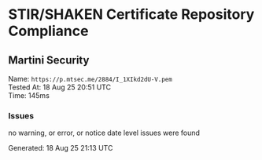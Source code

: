 # STIR/SHAKEN Certificate Repository Compliance

## Martini Security

Name: `https://p.mtsec.me/2884/I_1XIkd2dU-V.pem`\
Tested At: 18 Aug 25 20:51 UTC\
Time: 145ms

### Issues

no warning, or error, or notice date level issues were found

Generated: 18 Aug 25 21:13 UTC